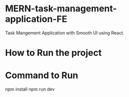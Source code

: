 # MERN-task-management-application-FE
Task Mangement Application with Smooth UI using React.

# How to Run the project
# Command to Run
npm install
npm run dev